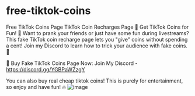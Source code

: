 # free-tiktok-coins
Free TikTok Coins Page
TikTok Coin Recharges Page
💸 Get TikTok Coins for Fun! 💸
Want to prank your friends or just have some fun during livestreams? This fake TikTok coin recharge page lets you "give" coins without spending a cent! Join my Discord to learn how to trick your audience with fake coins. 🚀

🔗 Buy Fake TikTok Coins Page Now: Join My Discord - https://discord.gg/YGBPaWZzgY

You can also buy real cheap tiktok coins!
This is purely for entertainment, so enjoy and have fun! 🔥
![image](https://github.com/user-attachments/assets/ebc20294-335e-4dbc-aac4-f1ff2d70afa0)
